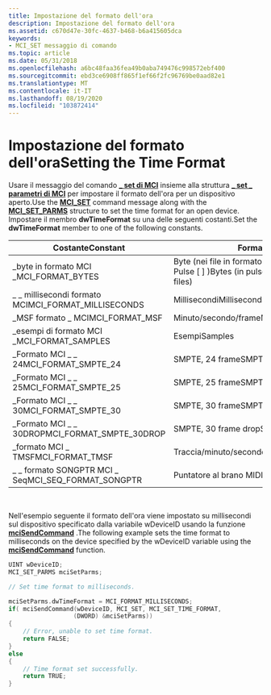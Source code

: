 ```yaml
---
title: Impostazione del formato dell'ora
description: Impostazione del formato dell'ora
ms.assetid: c670d47e-30fc-4637-b468-b6a415605dca
keywords:
- MCI_SET messaggio di comando
ms.topic: article
ms.date: 05/31/2018
ms.openlocfilehash: a6bc48faa36fea49b0aba749476c998572ebf400
ms.sourcegitcommit: ebd3ce6908ff865f1ef66f2fc96769be0aad82e1
ms.translationtype: MT
ms.contentlocale: it-IT
ms.lasthandoff: 08/19/2020
ms.locfileid: "103872414"
---
```

# <a name="setting-the-time-format"></a><span data-ttu-id="c6a0a-104">Impostazione del formato dell'ora</span><span class="sxs-lookup"><span data-stu-id="c6a0a-104">Setting the Time Format</span></span>

<span data-ttu-id="c6a0a-105">Usare il messaggio del comando [**\_ set di MCI**](mci-set.md) insieme alla struttura [**\_ set \_ parametri di MCI**](mci-set-parms.md) per impostare il formato dell'ora per un dispositivo aperto.</span><span class="sxs-lookup"><span data-stu-id="c6a0a-105">Use the [**MCI\_SET**](mci-set.md) command message along with the [**MCI\_SET\_PARMS**](mci-set-parms.md) structure to set the time format for an open device.</span></span> <span data-ttu-id="c6a0a-106">Impostare il membro **dwTimeFormat** su una delle seguenti costanti.</span><span class="sxs-lookup"><span data-stu-id="c6a0a-106">Set the **dwTimeFormat** member to one of the following constants.</span></span>



| <span data-ttu-id="c6a0a-107">Costante</span><span class="sxs-lookup"><span data-stu-id="c6a0a-107">Constant</span></span>                   | <span data-ttu-id="c6a0a-108">Formato ora</span><span class="sxs-lookup"><span data-stu-id="c6a0a-108">Time format</span></span>                                          |
|----------------------------|------------------------------------------------------|
| <span data-ttu-id="c6a0a-109">\_byte in formato MCI \_</span><span class="sxs-lookup"><span data-stu-id="c6a0a-109">MCI\_FORMAT\_BYTES</span></span>         | <span data-ttu-id="c6a0a-110">Byte (nei file in formato PCM con modulazione del codice Pulse \[ \] )</span><span class="sxs-lookup"><span data-stu-id="c6a0a-110">Bytes (in pulse code modulated \[PCM\] format files)</span></span> |
| <span data-ttu-id="c6a0a-111">\_ \_ millisecondi formato MCI</span><span class="sxs-lookup"><span data-stu-id="c6a0a-111">MCI\_FORMAT\_MILLISECONDS</span></span>  | <span data-ttu-id="c6a0a-112">Millisecondi</span><span class="sxs-lookup"><span data-stu-id="c6a0a-112">Milliseconds</span></span>                                         |
| <span data-ttu-id="c6a0a-113">\_MSF formato \_ MCI</span><span class="sxs-lookup"><span data-stu-id="c6a0a-113">MCI\_FORMAT\_MSF</span></span>           | <span data-ttu-id="c6a0a-114">Minuto/secondo/frame</span><span class="sxs-lookup"><span data-stu-id="c6a0a-114">Minute/second/frame</span></span>                                  |
| <span data-ttu-id="c6a0a-115">\_esempi di formato MCI \_</span><span class="sxs-lookup"><span data-stu-id="c6a0a-115">MCI\_FORMAT\_SAMPLES</span></span>       | <span data-ttu-id="c6a0a-116">Esempi</span><span class="sxs-lookup"><span data-stu-id="c6a0a-116">Samples</span></span>                                              |
| <span data-ttu-id="c6a0a-117">\_Formato MCI \_ \_ 24</span><span class="sxs-lookup"><span data-stu-id="c6a0a-117">MCI\_FORMAT\_SMPTE\_24</span></span>     | <span data-ttu-id="c6a0a-118">SMPTE, 24 frame</span><span class="sxs-lookup"><span data-stu-id="c6a0a-118">SMPTE, 24 frame</span></span>                                      |
| <span data-ttu-id="c6a0a-119">\_Formato MCI \_ \_ 25</span><span class="sxs-lookup"><span data-stu-id="c6a0a-119">MCI\_FORMAT\_SMPTE\_25</span></span>     | <span data-ttu-id="c6a0a-120">SMPTE, 25 frame</span><span class="sxs-lookup"><span data-stu-id="c6a0a-120">SMPTE, 25 frame</span></span>                                      |
| <span data-ttu-id="c6a0a-121">\_Formato MCI \_ \_ 30</span><span class="sxs-lookup"><span data-stu-id="c6a0a-121">MCI\_FORMAT\_SMPTE\_30</span></span>     | <span data-ttu-id="c6a0a-122">SMPTE, 30 frame</span><span class="sxs-lookup"><span data-stu-id="c6a0a-122">SMPTE, 30 frame</span></span>                                      |
| <span data-ttu-id="c6a0a-123">\_Formato MCI \_ \_ 30DROP</span><span class="sxs-lookup"><span data-stu-id="c6a0a-123">MCI\_FORMAT\_SMPTE\_30DROP</span></span> | <span data-ttu-id="c6a0a-124">SMPTE, 30 frame drop</span><span class="sxs-lookup"><span data-stu-id="c6a0a-124">SMPTE, 30 frame drop</span></span>                                 |
| <span data-ttu-id="c6a0a-125">\_formato MCI \_ TMSF</span><span class="sxs-lookup"><span data-stu-id="c6a0a-125">MCI\_FORMAT\_TMSF</span></span>          | <span data-ttu-id="c6a0a-126">Traccia/minuto/secondo/frame</span><span class="sxs-lookup"><span data-stu-id="c6a0a-126">Track/minute/second/frame</span></span>                            |
| <span data-ttu-id="c6a0a-127">\_ \_ formato SONGPTR MCI \_ Seq</span><span class="sxs-lookup"><span data-stu-id="c6a0a-127">MCI\_SEQ\_FORMAT\_SONGPTR</span></span>  | <span data-ttu-id="c6a0a-128">Puntatore al brano MIDI</span><span class="sxs-lookup"><span data-stu-id="c6a0a-128">MIDI song pointer</span></span>                                    |



 

<span data-ttu-id="c6a0a-129">Nell'esempio seguente il formato dell'ora viene impostato su millisecondi sul dispositivo specificato dalla variabile wDeviceID usando la funzione [**mciSendCommand**](/previous-versions//dd757160(v=vs.85)) .</span><span class="sxs-lookup"><span data-stu-id="c6a0a-129">The following example sets the time format to milliseconds on the device specified by the wDeviceID variable using the [**mciSendCommand**](/previous-versions//dd757160(v=vs.85)) function.</span></span>


```C++
UINT wDeviceID; 
MCI_SET_PARMS mciSetParms; 

// Set time format to milliseconds. 

mciSetParms.dwTimeFormat = MCI_FORMAT_MILLISECONDS; 
if( mciSendCommand(wDeviceID, MCI_SET, MCI_SET_TIME_FORMAT, 
                  (DWORD) &mciSetParms)) 
{
    // Error, unable to set time format. 
    return FALSE; 
}
else 
{
    // Time format set successfully. 
    return TRUE; 
}
```



 

 